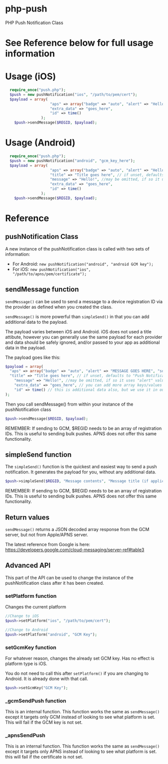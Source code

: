 # php-push
PHP Push Notification Class

# See Reference below for full usage information

# Usage (iOS)
```php
  require_once("push.php");
  $push = new pushNotification("ios", "/path/to/pem/cert");
  $payload = array(
					"aps" => array("badge" => "auto", "alert" => "Hello!", "sound" => "beep.caf"),
					"extra_data" => "goes_here",
					"id" => time()
				);
	$push->sendMessage($REGID, $payload);
```

# Usage (Android)
```php
  require_once("push.php");
  $push = new pushNotification("android", "gcm_key_here");
  $payload = array(
					"aps" => array("badge" => "auto", "alert" => "Hello!", "sound" => "beep.caf"),
					"title" => "Title goes here", // if unset, defaults to "Push Notification" which may be undesirable
					"message" => "Hello!", //may be omitted, if so it uses "alert" value from above.
					"extra_data" => "goes_here",
					"id" => time()
				);
	$push->sendMessage($REGID, $payload);
```

# Reference
## pushNotification Class
A new instance of the pushNotification class is called with two sets of information:
* For Android: `new pushNotification("android", "android GCM key");`
* For iOS: `new pushNotification("ios", "/path/to/apns/pem/certificate");`

## sendMessage function
`sendMessage()` can be used to send a message to a device registration ID via the provider as defined when you created the class.

`sendMessage()` is more powerful than `simpleSend()` in that you can add additional data to the payload.

The payload varies between iOS and Android. iOS does not used a title attibute, however you can generally use the same payload for each provider and data should be safely ignored, and/or passed to your app as additional data in the payload.

The payload goes like this:
```php
$payload = array(
  "aps" => array("badge" => "auto", "alert" => "MESSAGE GOES HERE", "sound" => "beep.caf"),
  "title" => "Title goes here", // if unset, defaults to "Push Notification" which may be undesirable
	"message" => "Hello!", //may be omitted, if so it uses "alert" value from above.
	"extra_data" => "goes_here", // you can add more array keys/values to the $payload array to send to your app
	"id" => time() // this is additional data also, but we use it in our own implementation as a unique id when combined with the regid for this particular push notification.
);
```

Then you call sendMessage() from within your instance of the pushNotification class
```php
$push->sendMessage($REGID, $payload);
```

REMEMBER: If sending to GCM, $REGID needs to be an array of registration IDs. This is useful to sending bulk pushes.
          APNS does not offer this same functionality.


## simpleSend function
The `simpleSend()` function is the quickest and easiest way to send a push notification. It generates the payload for you, without any additional data.

```php
$push->simpleSend($REGID, "Message contents", "Message title (if applicable)");
```

REMEMBER: If sending to GCM, $REGID needs to be an array of registration IDs. This is useful to sending bulk pushes.
          APNS does not offer this same functionality.

## Return values
`sendMessage()` returns a JSON decoded array response from the GCM server, but not from Apple/APNS server.

The latest reference from Google is here: https://developers.google.com/cloud-messaging/server-ref#table3

## Advanced API
This part of the API can be used to change the instance of the pushNotification class after it has been created.

### setPlatform function
Changes the current platform
```php
//Change to iOS
$push->setPlatform("ios", "/path/to/pem/cert");

//Change to Android
$push->setPlatform("android", "GCM Key");
```

### setGcmKey function
For whatever reason, changes the already set GCM key. Has no effect is platform type is iOS.

You do not need to call this after `setPlatform()` if you are changing to Android. It is already done with that call.

```php
$push->setGcmKey("GCM Key");
```

### _gcmSendPush function
This is an internal function. This function works the same as `sendMessage()` except it targets only GCM instead of looking to see what platform is set. This will fail if the GCM key is not set. 

### _apnsSendPush
This is an internal function. This function works the same as `sendMessage()` except it targets only APNS instead of looking to see what platform is set. this will fail if the certificate is not set.
